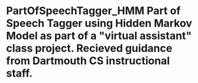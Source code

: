 # PartOfSpeechTagger_HMM Part of Speech Tagger using Hidden Markov Model as part of a "virtual assistant" class project. Recieved guidance from Dartmouth CS instructional staff.
